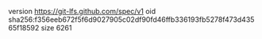 version https://git-lfs.github.com/spec/v1
oid sha256:f356eeb672f5f6d9027905c02df90fd46ffb336193fb5278f473d43565f18592
size 6261
